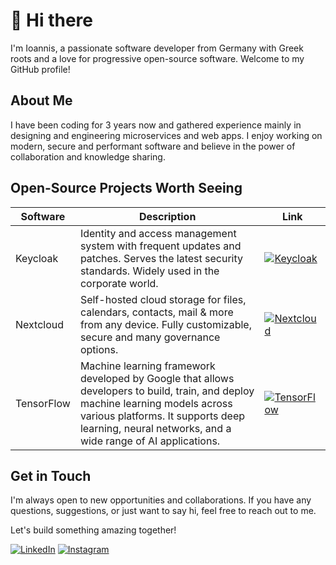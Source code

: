 <!--
This markdown file can be previewed in VS Code by pressing Crtl+Shift+V
-->
# 👋 Hi there

I'm Ioannis, a passionate software developer from Germany with Greek roots and a love for progressive open-source software. Welcome to my GitHub profile!

## About Me

I have been coding for 3 years now and gathered experience mainly in designing and engineering microservices and web apps. I enjoy working on modern, secure and performant software and believe in the power of collaboration and knowledge sharing.

## Open-Source Projects Worth Seeing

Software | Description | Link
---------|-------------|-----
Keycloak | Identity and access management system with frequent updates and patches. Serves the latest security standards. Widely used in the corporate world. | [![Keycloak](https://img.shields.io/badge/-Keycloak-white?style=flat-square&logo=Keycloak&logoColor=blue)](https://github.com/keycloak/keycloak)
Nextcloud | Self-hosted cloud storage for files, calendars, contacts, mail & more from any device. Fully customizable, secure and many governance options. | [![Nextcloud](https://img.shields.io/badge/-Nextcloud-white?style=flat-square&logo=Nextcloud&logoColor=blue)](https://github.com/nextcloud/docker)
TensorFlow | Machine learning framework developed by Google that allows developers to build, train, and deploy machine learning models across various platforms. It supports deep learning, neural networks, and a wide range of AI applications. | [![TensorFlow](https://img.shields.io/badge/-TensorFlow-white?style=flat-square&logo=Tensorflow)](https://github.com/tensorflow/tensorflow)

## Get in Touch

I'm always open to new opportunities and collaborations. If you have any questions, suggestions, or just want to say hi, feel free to reach out to me.

Let's build something amazing together!

[![LinkedIn](https://img.shields.io/badge/-LinkedIn-blue?style=flat-square&logo=linkedin&logoColor=white)](https://www.linkedin.com/in/ioannis-theodosiadis)
[![Instagram](https://img.shields.io/badge/-Instagram-purple?style=flat-square&logo=instagram&logoColor=white)](https://www.instagram.com/johnny._.waffles)
